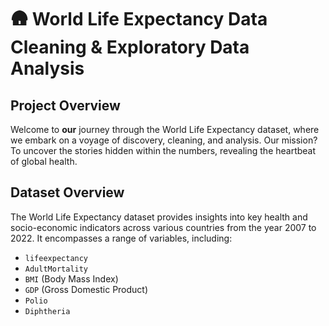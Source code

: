 # :hut: **World Life Expectancy Data Cleaning & Exploratory Data Analysis**
## Project Overview 
Welcome to **our** journey through the World Life Expectancy dataset, where we embark on a voyage of discovery, cleaning, and analysis. Our mission? To uncover the stories hidden within the numbers, revealing the heartbeat of global health.
## Dataset Overview
The World Life Expectancy dataset provides insights into key health and socio-economic indicators across various countries from the year 2007 to 2022. It encompasses a range of variables, including:
-  `lifeexpectancy`
-  `AdultMortality`
-  `BMI` (Body Mass Index)
-  `GDP` (Gross Domestic Product)
-  `Polio`
-  `Diphtheria`
